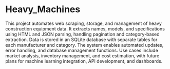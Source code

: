 # Heavy_Machines
This project automates web scraping, storage, and management of heavy construction equipment data. It extracts names, models, and specifications using HTML and JSON parsing, handling pagination and category-based extraction. Data is stored in an SQLite database with separate tables for each manufacturer and category. The system enables automated updates, error handling, and database management functions. Use cases include market analysis, inventory management, and cost estimation, with future plans for machine learning integration, API development, and dashboards.

